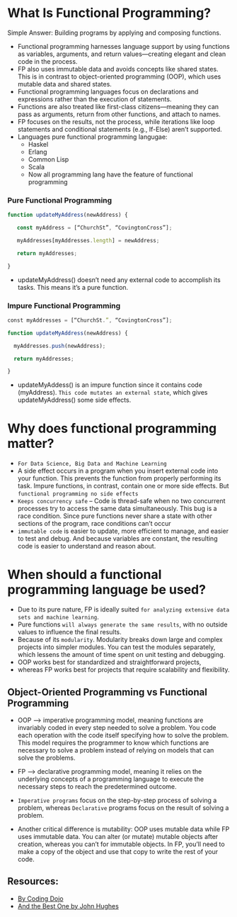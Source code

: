 # What Is Functional Programming?

Simple Answer: Building programs by applying and composing functions.

- Functional programming harnesses language support by using functions as variables, arguments, and return values—creating elegant and clean code in the process.
- FP also uses immutable data and avoids concepts like shared states. This is in contrast to object-oriented programming (OOP), which uses mutable data and shared states.
- Functional programming languages focus on declarations and expressions rather than the execution of statements.
- Functions are also treated like first-class citizens—meaning they can pass as arguments, return from other functions, and attach to names.
- FP focuses on the results, not the process, while iterations like loop statements and conditional statements (e.g., If-Else) aren’t supported.
- Languages pure functional programming langugae:
  - Haskel
  - Erlang
  - Common Lisp
  - Scala
  - Now all programming lang have the feature of functional programming

### Pure Functional Programming

```javascript
function updateMyAddress(newAddress) {

   const myAddress = [“ChurchSt”, “CovingtonCross”];

   myAddresses[myAddresses.length] = newAddress;

   return myAddresses;

}

```

- updateMyAddress() doesn’t need any external code to accomplish its tasks. This means it’s a pure function.

### Impure Functional Programming

```javascript
​​const myAddresses = [“ChurchSt.”, “CovingtonCross”];

function updateMyAddress(newAddress) {

  myAddresses.push(newAddress);

  return myAddresses;

}
```

- updateMyAddess() is an impure function since it contains code (myAddress). `This code mutates an external state`, which gives updateMyAddress() some side effects.

# Why does functional programming matter?

- `For Data Science, Big Data and Machine Learning`
- A side effect occurs in a program when you insert external code into your function. This prevents the function from properly performing its task. Impure functions, in contrast, contain one or more side effects. But `functional programming no side effects`
- `Keeps concurrency safe` – Code is thread-safe when no two concurrent processes try to access the same data simultaneously. This bug is a race condition. Since pure functions never share a state with other sections of the program, race conditions can’t occur
- `immutable code` is easier to update, more efficient to manage, and easier to test and debug. And because variables are constant, the resulting code is easier to understand and reason about.

# When should a functional programming language be used?

- Due to its pure nature, FP is ideally suited `for analyzing extensive data sets and machine learning`.
- Pure functions `will always generate the same results`, with no outside values to influence the final results.
- Because of its `modularity`. Modularity breaks down large and complex projects into simpler modules. You can test the modules separately, which lessens the amount of time spent on unit testing and debugging.
- OOP works best for standardized and straightforward projects,
- whereas FP works best for projects that require scalability and flexibility.

## Object-Oriented Programming vs Functional Programming

- OOP --> imperative programming model, meaning functions are invariably coded in every step needed to solve a problem. You code each operation with the code itself specifying how to solve the problem. This model requires the programmer to know which functions are necessary to solve a problem instead of relying on models that can solve the problems.

- FP --> declarative programming model, meaning it relies on the underlying concepts of a programming language to execute the necessary steps to reach the predetermined outcome.
  </br>
- `Imperative programs` focus on the step-by-step process of solving a problem, whereas `Declarative` programs focus on the result of solving a problem.

- Another critical difference is mutability: OOP uses mutable data while FP uses immutable data. You can alter (or mutate) mutable objects after creation, whereas you can’t for immutable objects. In FP, you’ll need to make a copy of the object and use that copy to write the rest of your code.

## Resources:

- [By Coding Dojo](https://www.codingdojo.com/blog/what-is-functional-programming)
- [And the Best One by John Hughes](https://www.cs.kent.ac.uk/people/staff/dat/miranda/whyfp90.pdf)
